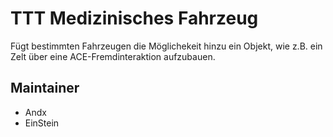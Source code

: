 # TTT Medizinisches Fahrzeug

Fügt bestimmten Fahrzeugen die Möglichekeit hinzu ein Objekt, wie z.B. ein Zelt über eine ACE-Fremdinteraktion aufzubauen.

## Maintainer

- Andx
- EinStein
